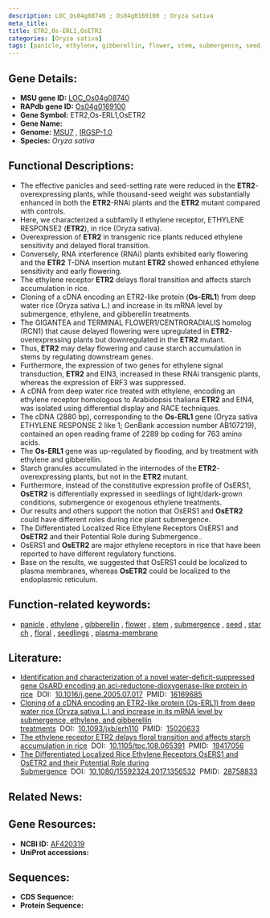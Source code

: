 ```yaml
---
description: LOC_Os04g08740 ; Os04g0169100 ; Oryza sativa
meta_title:
title: ETR2,Os-ERL1,OsETR2
categories: [Oryza sativa]
tags: [panicle, ethylene, gibberellin, flower, stem, submergence, seed, starch, floral, seedlings, plasma membrane]
---
```


## Gene Details:
- **MSU gene ID:** [LOC_Os04g08740](http://rice.uga.edu/cgi-bin/ORF_infopage.cgi?orf=LOC_Os04g08740)  
- **RAPdb gene ID:** [Os04g0169100](https://rapdb.dna.affrc.go.jp/locus/?name=Os04g0169100)  
- **Gene Symbol:** ETR2,Os-ERL1,OsETR2
- **Gene Name:**
- **Genome:**  [MSU7](http://rice.uga.edu/)&nbsp;,&nbsp;[IRGSP-1.0](https://rapdb.dna.affrc.go.jp/download/irgsp1.html)
- **Species:** *Oryza sativa*

## Functional Descriptions:
   - The effective panicles and seed-setting rate were reduced in the **ETR2**-overexpressing plants, while thousand-seed weight was substantially enhanced in both the **ETR2**-RNAi plants and the **ETR2** mutant compared with controls.
   - Here, we characterized a subfamily II ethylene receptor, ETHYLENE RESPONSE2 (**ETR2**), in rice (Oryza sativa).
   - Overexpression of **ETR2** in transgenic rice plants reduced ethylene sensitivity and delayed floral transition.
   - Conversely, RNA interference (RNAi) plants exhibited early flowering and the **ETR2** T-DNA insertion mutant **ETR2** showed enhanced ethylene sensitivity and early flowering.
   - The ethylene receptor **ETR2** delays floral transition and affects starch accumulation in rice.
   - Cloning of a cDNA encoding an ETR2-like protein (**Os-ERL1**) from deep water rice (Oryza sativa L.) and increase in its mRNA level by submergence, ethylene, and gibberellin treatments.
   - The GIGANTEA and TERMINAL FLOWER1/CENTRORADIALIS homolog (RCN1) that cause delayed flowering were upregulated in **ETR2**-overexpressing plants but downregulated in the **ETR2** mutant.
   - Thus, **ETR2** may delay flowering and cause starch accumulation in stems by regulating downstream genes.
   - Furthermore, the expression of two genes for ethylene signal transduction, **ETR2** and EIN3, increased in these RNAi transgenic plants, whereas the expression of ERF3 was suppressed.
   - A cDNA from deep water rice treated with ethylene, encoding an ethylene receptor homologous to Arabidopsis thaliana **ETR2** and EIN4, was isolated using differential display and RACE techniques.
   - The cDNA (2880 bp), corresponding to the **Os-ERL1** gene (Oryza sativa ETHYLENE RESPONSE 2 like 1; GenBank accession number AB107219), contained an open reading frame of 2289 bp coding for 763 amino acids.
   - The **Os-ERL1** gene was up-regulated by flooding, and by treatment with ethylene and gibberellin.
   - Starch granules accumulated in the internodes of the **ETR2**-overexpressing plants, but not in the **ETR2** mutant.
   - Furthermore, instead of the constitutive expression profile of OsERS1, **OsETR2** is differentially expressed in seedlings of light/dark-grown conditions, submergence or exogenous ethylene treatments.
   - Our results and others support the notion that OsERS1 and **OsETR2** could have different roles during rice plant submergence.
   - The Differentiated Localized Rice Ethylene Receptors OsERS1 and **OsETR2** and their Potential Role during Submergence..
   - OsERS1 and **OsETR2** are major ethylene receptors in rice that have been reported to have different regulatory functions.
   - Base on the results, we suggested that OsERS1 could be localized to plasma membranes, whereas **OsETR2** could be localized to the endoplasmic reticulum.

## Function-related keywords:
   - [panicle](/tags/panicle/)&nbsp;,&nbsp;[ethylene](/tags/ethylene/)&nbsp;,&nbsp;[gibberellin](/tags/gibberellin/)&nbsp;,&nbsp;[flower](/tags/flower/)&nbsp;,&nbsp;[stem](/tags/stem/)&nbsp;,&nbsp;[submergence](/tags/submergence/)&nbsp;,&nbsp;[seed](/tags/seed/)&nbsp;,&nbsp;[starch](/tags/starch/)&nbsp;,&nbsp;[floral](/tags/floral/)&nbsp;,&nbsp;[seedlings](/tags/seedlings/)&nbsp;,&nbsp;[plasma-membrane](/tags/plasma-membrane/)

## Literature:
   - [Identification and characterization of a novel water-deficit-suppressed gene OsARD encoding an aci-reductone-dioxygenase-like protein in rice](https://www.doi.org/10.1016/j.gene.2005.07.017)&nbsp;&nbsp;DOI:&nbsp;&nbsp;[10.1016/j.gene.2005.07.017](https://www.doi.org/10.1016/j.gene.2005.07.017)&nbsp;&nbsp;PMID:&nbsp;&nbsp;[16169685](https://pubmed.ncbi.nlm.nih.gov/16169685/)
   - [Cloning of a cDNA encoding an ETR2-like protein (Os-ERL1) from deep water rice (Oryza sativa L.) and increase in its mRNA level by submergence, ethylene, and gibberellin treatments](https://www.doi.org/10.1093/jxb/erh110)&nbsp;&nbsp;DOI:&nbsp;&nbsp;[10.1093/jxb/erh110](https://www.doi.org/10.1093/jxb/erh110)&nbsp;&nbsp;PMID:&nbsp;&nbsp;[15020633](https://pubmed.ncbi.nlm.nih.gov/15020633/)
   - [The ethylene receptor ETR2 delays floral transition and affects starch accumulation in rice](https://www.doi.org/10.1105/tpc.108.065391)&nbsp;&nbsp;DOI:&nbsp;&nbsp;[10.1105/tpc.108.065391](https://www.doi.org/10.1105/tpc.108.065391)&nbsp;&nbsp;PMID:&nbsp;&nbsp;[19417056](https://pubmed.ncbi.nlm.nih.gov/19417056/)
   - [The Differentiated Localized Rice Ethylene Receptors OsERS1 and OsETR2 and their Potential Role during Submergence](https://www.doi.org/10.1080/15592324.2017.1356532)&nbsp;&nbsp;DOI:&nbsp;&nbsp;[10.1080/15592324.2017.1356532](https://www.doi.org/10.1080/15592324.2017.1356532)&nbsp;&nbsp;PMID:&nbsp;&nbsp;[28758833](https://pubmed.ncbi.nlm.nih.gov/28758833/)

## Related News:

## Gene Resources:
- **NCBI ID:**  [AF420319](http://www.ncbi.nlm.nih.gov/nuccore/AF420319)
- **UniProt accessions:** [](https://www.uniprot.org/uniprotkb//entry)

## Sequences:
- **CDS Sequence:**
- **Protein Sequence:**
